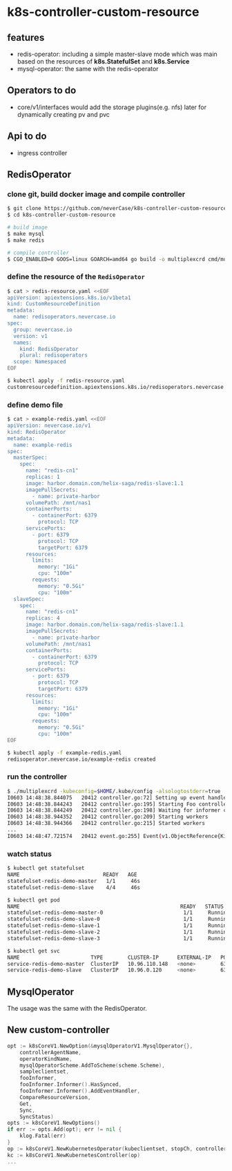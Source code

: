 # k8s-controller-custom-resource

## features
- redis-operator: including a simple master-slave mode which was main based on the resources of **k8s.StatefulSet** and **k8s.Service**
- mysql-operator: the same with the redis-operator

## Operators to do
- core/v1/interfaces would add the storage plugins(e.g. nfs) later for dynamically creating pv and pvc

## Api to do
- ingress controller
 

## RedisOperator

### clone git, build docker image and compile controller
```sh
$ git clone https://github.com/neverCase/k8s-controller-custom-resource.git
$ cd k8s-controller-custom-resource 

# build image
$ make mysql
$ make redis

# compile controller
$ CGO_ENABLED=0 GOOS=linux GOARCH=amd64 go build -o multiplexcrd cmd/multiplex/main.go
```

### define the resource of the `RedisOperator`
```sh
$ cat > redis-resource.yaml <<EOF
apiVersion: apiextensions.k8s.io/v1beta1
kind: CustomResourceDefinition
metadata:
  name: redisoperators.nevercase.io
spec:
  group: nevercase.io
  version: v1
  names:
    kind: RedisOperator
    plural: redisoperators
  scope: Namespaced
EOF

$ kubectl apply -f redis-resource.yaml
customresourcedefinition.apiextensions.k8s.io/redisoperators.nevercase.io created
```

### define demo file
```sh
$ cat > example-redis.yaml <<EOF
apiVersion: nevercase.io/v1
kind: RedisOperator
metadata:
  name: example-redis
spec:
  masterSpec:
    spec:
      name: "redis-cn1"
      replicas: 1
      image: harbor.domain.com/helix-saga/redis-slave:1.1
      imagePullSecrets:
        - name: private-harbor
      volumePath: /mnt/nas1
      containerPorts:
        - containerPort: 6379
          protocol: TCP
      servicePorts:
        - port: 6379
          protocol: TCP
          targetPort: 6379
      resources:
        limits:
          memory: "1Gi"
          cpu: "100m"
        requests:
          memory: "0.5Gi"
          cpu: "100m"
  slaveSpec:
    spec:
      name: "redis-cn1"
      replicas: 4
      image: harbor.domain.com/helix-saga/redis-slave:1.1
      imagePullSecrets:
        - name: private-harbor
      volumePath: /mnt/nas1
      containerPorts:
        - containerPort: 6379
          protocol: TCP
      servicePorts:
        - port: 6379
          protocol: TCP
          targetPort: 6379
      resources:
        limits:
          memory: "1Gi"
          cpu: "100m"
        requests:
          memory: "0.5Gi"
          cpu: "100m"
EOF

$ kubectl apply -f example-redis.yaml
redisoperator.nevercase.io/example-redis created
```

### run the controller
```sh
$ ./multiplexcrd -kubeconfig=$HOME/.kube/config -alsologtostderr=true
I0603 14:48:38.844075   20412 controller.go:72] Setting up event handlers
I0603 14:48:38.844243   20412 controller.go:195] Starting Foo controller
I0603 14:48:38.844249   20412 controller.go:198] Waiting for informer caches to sync
I0603 14:48:38.944352   20412 controller.go:209] Starting workers
I0603 14:48:38.944366   20412 controller.go:215] Started workers
...
I0603 14:48:47.721574   20412 event.go:255] Event(v1.ObjectReference{Kind:"RedisOperator", ... type: 'Normal' reason: 'Synced' Foo synced successfully
```

### watch status
```sh
$ kubectl get statefulset
NAME                           READY   AGE
statefulset-redis-demo-master   1/1     46s
statefulset-redis-demo-slave    4/4     46s

$ kubectl get pod
NAME                                                    READY   STATUS      RESTARTS   AGE
statefulset-redis-demo-master-0                          1/1     Running     0          101s
statefulset-redis-demo-slave-0                           1/1     Running     0          101s
statefulset-redis-demo-slave-1                           1/1     Running     0          99s
statefulset-redis-demo-slave-2                           1/1     Running     0          98s
statefulset-redis-demo-slave-3                           1/1     Running     0          97s

$ kubectl get svc
NAME                       TYPE        CLUSTER-IP      EXTERNAL-IP   PORT(S)    AGE
service-redis-demo-master  ClusterIP   10.96.110.148   <none>        6379/TCP   4m38s
service-redis-demo-slave   ClusterIP   10.96.0.120     <none>        6379/TCP   4m38s
```

## MysqlOperator

The usage was the same with the RedisOperator. 


## New custom-controller
```go
opt := k8sCoreV1.NewOption(&mysqlOperatorV1.MysqlOperator{},
    controllerAgentName,
    operatorKindName,
    mysqlOperatorScheme.AddToScheme(scheme.Scheme),
    sampleclientset,
    fooInformer,
    fooInformer.Informer().HasSynced,
    fooInformer.Informer().AddEventHandler,
    CompareResourceVersion,
    Get,
    Sync,
    SyncStatus)
opts := k8sCoreV1.NewOptions()
if err := opts.Add(opt); err != nil {
    klog.Fatal(err)
}
op := k8sCoreV1.NewKubernetesOperator(kubeclientset, stopCh, controllerAgentName, opts)
kc := k8sCoreV1.NewKubernetesController(op)
...
```